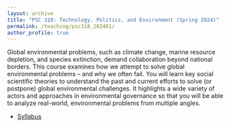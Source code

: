 ```yaml
---
layout: archive
title: "PSC 318: Technology, Politics, and Environment (Spring 2024)"
permalink: /teaching/psc318_202401/
author_profile: true
--- 
```


Global environmental problems, such as climate change, marine resource depletion, and species extinction, demand collaboration beyond national borders. This course examines how we attempt to solve global environmental problems – and why we often fail. You will learn key social scientific theories to understand the past and current efforts to solve (or postpone) global environmental challenges. It highlights a wide variety of actors and approaches in environmental governance so that you will be able to analyze real-world, environmental problems from multiple angles.

- [Syllabus](http://takumishibaike.github.io/files/psc318/psc318_202401.pdf)

